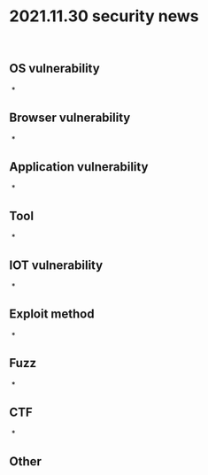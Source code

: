 # 2021.11.30 security news
​
## OS vulnerability 
​
* 
​
## Browser vulnerability
​
* 
​
## Application vulnerability 
​
* 
​
## Tool
​
* 
​
## IOT vulnerability 
​
* 
​
## Exploit method
​
* 
​
## Fuzz
​
* 
​
## CTF
​
* 
​
## Other
​